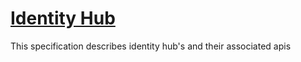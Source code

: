 # [Identity Hub](https://identity.foundation/identity-hub/)

This specification describes identity hub's and their associated apis
